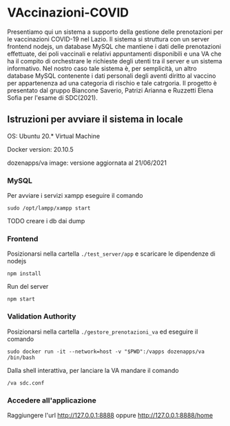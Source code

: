 # VAccinazioni-COVID
Presentiamo qui un sistema a supporto della gestione delle prenotazioni per le vaccinazioni COVID-19 nel Lazio. Il sistema si struttura con un server frontend nodejs, un database MySQL che mantiene i dati delle prenotazioni effettuate, dei poli vaccinali e relativi appuntamenti disponibili e una VA che ha il compito di orchestrare le richieste degli utenti tra il server e un sistema informativo. Nel nostro caso tale sistema è, per semplicità, un altro database MySQL contenente i dati personali degli aventi diritto al vaccino per appartenenza ad una categoria di rischio e tale catrgoria. Il progetto è presentato dal gruppo Biancone Saverio, Patrizi Arianna e Ruzzetti Elena Sofia per l'esame di SDC(2021).

## Istruzioni per avviare il sistema in locale

OS: Ubuntu 20.* Virtual Machine

Docker version: 20.10.5

dozenapps/va image: versione aggiornata al 21/06/2021



### MySQL

Per avviare i servizi xampp eseguire il comando

`sudo /opt/lampp/xampp start`

TODO creare i db dai dump

### Frontend

Posizionarsi nella cartella `./test_server/app` e scaricare le dipendenze di nodejs

`npm install`

Run del server

`npm start`



### Validation Authority

Posizionarsi nella cartella `./gestore_prenotazioni_va` ed eseguire il comando

`sudo docker run -it --network=host -v "$PWD":/vapps dozenapps/va /bin/bash`

Dalla shell interattiva, per lanciare la VA mandare il comando

`/va sdc.conf`


### Accedere all'applicazione

Raggiungere l'url http://127.0.0.1:8888 oppure http://127.0.0.1:8888/home
